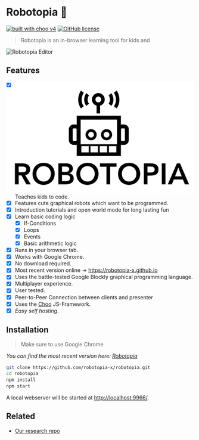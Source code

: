 # Robotopia :robot:

[![built with choo v4](https://img.shields.io/badge/built%20with%20choo-v4-ffc3e4.svg?style=flat-square)](https://github.com/yoshuawuyts/choo)
[![GitHub license](https://img.shields.io/github/license/mashape/apistatus.svg)](https://github.com/robotopia-x/robotopia/blob/master/LICENSE)

> Robotopia is an in-browser learning tool for kids and 

![Robotopia Editor](./assets/img/readme_IMG.png)

## Features
<a href="https://github.com/robotopia-x"><img src="./assets/img/robotopia.png" align=right alt="Robotopia - Techning kids to code" /></a>

- [x] Teaches kids to code.
- [x] Features cute graphical robots which want to be programmed.
- [x] Introduction tutorials and open world mode for long lasting fun
- [x] Learn basic coding logic 
  - [x] If-Conditions
  - [x] Loops
  - [x] Events
  - [x] Basic arithmetic logic
- [x] Runs in your browser tab.
- [x] Works with Google Chrome.
- [x] No download required.
- [x] Most recent version online -> https://robotopia-x.github.io
- [x] Uses the battle-tested Google Blockly graphical programming language.
- [x] Multiplayer experience.
- [x] User tested.
- [x] Peer-to-Peer Connection between clients and presenter
- [x] Uses the [Choo](https://github.com/yoshuawuyts/choo) JS-Framework. 
- [x] *Easy self hosting*.

## Installation
> Make sure to use Google Chrome

*You can find the most recent version here: [Robotopia](https://robotopia.surge.sh)*

```bash
git clone https://github.com/robotopia-x/robotopia.git
cd robotopia
npm install
npm start

```
A local webserver will be started at [http://localhost:9966/](http://localhost:9966/).

## Related
- [Our research repo](https://github.com/robotopia-x/research)
